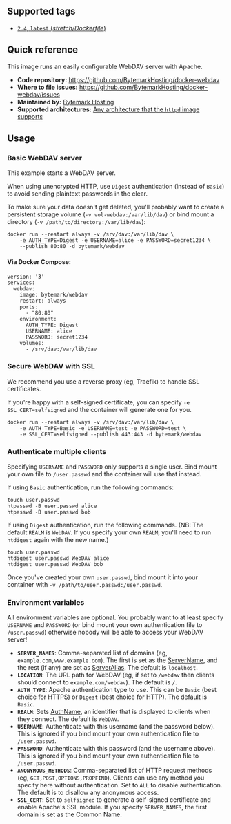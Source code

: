 ## Supported tags

* [`2.4`, `latest` (*stretch/Dockerfile*)](https://github.com/BytemarkHosting/docker-webdav/blob/master/2.4/Dockerfile)

## Quick reference

This image runs an easily configurable WebDAV server with Apache.

* **Code repository:**
  https://github.com/BytemarkHosting/docker-webdav
* **Where to file issues:**
  https://github.com/BytemarkHosting/docker-webdav/issues
* **Maintained by:**
  [Bytemark Hosting](https://www.bytemark.co.uk)
* **Supported architectures:**
  [Any architecture that the `httpd` image supports](https://hub.docker.com/_/httpd/)

## Usage

### Basic WebDAV server

This example starts a WebDAV server.

When using unencrypted HTTP, use `Digest` authentication (instead of `Basic`)
to avoid sending plaintext passwords in the clear.

To make sure your data doesn't get deleted, you'll probably want to create a
persistent storage volume (`-v vol-webdav:/var/lib/dav`) or bind mount a
directory (`-v /path/to/directory:/var/lib/dav`):

```
docker run --restart always -v /srv/dav:/var/lib/dav \
    -e AUTH_TYPE=Digest -e USERNAME=alice -e PASSWORD=secret1234 \
    --publish 80:80 -d bytemark/webdav

```

#### Via Docker Compose:

```
version: '3'
services:
  webdav:
    image: bytemark/webdav
    restart: always
    ports:
      - "80:80"
    environment:
      AUTH_TYPE: Digest
      USERNAME: alice
      PASSWORD: secret1234
    volumes:
      - /srv/dav:/var/lib/dav

```
### Secure WebDAV with SSL

We recommend you use a reverse proxy (eg, Traefik) to handle SSL certificates.

If you're happy with a self-signed certificate, you can specify `-e
SSL_CERT=selfsigned` and the container will generate one for you.

```
docker run --restart always -v /srv/dav:/var/lib/dav \
    -e AUTH_TYPE=Basic -e USERNAME=test -e PASSWORD=test \
    -e SSL_CERT=selfsigned --publish 443:443 -d bytemark/webdav

```

### Authenticate multiple clients

Specifying `USERNAME` and `PASSWORD` only supports a single user. Bind mount
your own file to `/user.passwd` and the container will use that instead.

If using `Basic` authentication, run the following commands:

```
touch user.passwd
htpasswd -B user.passwd alice
htpasswd -B user.passwd bob

```

If using `Digest` authentication, run the following commands. (NB: The default
`REALM` is `WebDAV`. If you specify your own `REALM`, you'll need to run
`htdigest` again with the new name.)


```
touch user.passwd
htdigest user.passwd WebDAV alice
htdigest user.passwd WebDAV bob

```

Once you've created your own `user.passwd`, bind mount it into your container
with `-v /path/to/user.passwd:/user.passwd`.

### Environment variables

All environment variables are optional. You probably want to at least specify
`USERNAME` and `PASSWORD` (or bind mount your own authentication file to
`/user.passwd`) otherwise nobody will be able to access your WebDAV server!

* **`SERVER_NAMES`**: Comma-separated list of domains (eg,
  `example.com,www.example.com`). The first is set as the
  [ServerName](https://httpd.apache.org/docs/current/mod/core.html#servername),
  and the rest (if any) are set as
  [ServerAlias](https://httpd.apache.org/docs/current/mod/core.html#serveralias).
  The default is `localhost`.
* **`LOCATION`**: The URL path for WebDAV (eg, if set to `/webdav` then clients
  should connect to `example.com/webdav`). The default is `/`.
* **`AUTH_TYPE`**: Apache authentication type to use. This can be `Basic` (best
  choice for HTTPS) or `Digest` (best choice for HTTP). The default is `Basic`.
* **`REALM`**: Sets
  [AuthName](https://httpd.apache.org/docs/current/mod/mod_authn_core.html#authname),
  an identifier that is displayed to clients when they connect. The default is
  `WebDAV`.
* **`USERNAME`**: Authenticate with this username (and the password below).
  This is ignored if you bind mount your own authentication file to
  `/user.passwd`.
* **`PASSWORD`**: Authenticate with this password (and the username above).
  This is ignored if you bind mount your own authentication file to
  `/user.passwd`.
* **`ANONYMOUS_METHODS`**: Comma-separated list of HTTP request methods (eg,
  `GET,POST,OPTIONS,PROPFIND`). Clients can use any method you specify here
  without authentication. Set to `ALL` to disable authentication. The default
  is to disallow any anonymous access.
* **`SSL_CERT`**: Set to `selfsigned` to generate a self-signed certificate and
  enable Apache's SSL module. If you specify `SERVER_NAMES`, the first domain
  is set as the Common Name.

